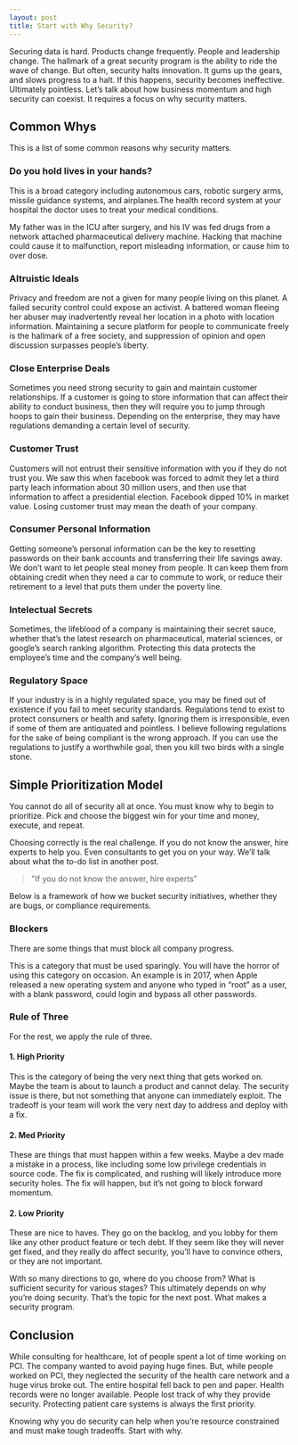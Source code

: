 ```yaml
---
layout: post
title: Start with Why Security?
---
```


Securing data is hard. Products change frequently. People and leadership change. The hallmark of a great security program is the ability to ride the wave of change. But often, security halts innovation. It gums up the gears, and slows progress to a halt. If this happens, security becomes ineffective. Ultimately pointless. Let’s talk about how business momentum and high security can coexist. It requires a focus on why security matters.

## Common Whys

This is a list of some common reasons why security matters. 

### Do you hold lives in your hands?

This is a broad category including autonomous cars, robotic surgery arms, missile guidance systems, and airplanes.The health record system at your hospital the doctor uses to treat your medical conditions. 

My father was in the ICU after surgery, and his IV was fed drugs from a network attached pharmaceutical delivery machine. Hacking that machine could cause it to malfunction, report misleading information, or cause him to over dose.

### Altruistic Ideals

Privacy and freedom are not a given for many people living on this planet. A failed security control could expose an activist. A battered woman fleeing her abuser may inadvertently reveal her location in a photo with location information. Maintaining a secure platform for people to communicate freely is the hallmark of a free society, and suppression of opinion and open discussion surpasses people’s liberty.

###  Close Enterprise Deals

Sometimes you need strong security to gain and maintain customer relationships. If a customer is going to store information that can affect their ability to conduct business, then they will require you to jump through hoops to gain their business. Depending on the enterprise, they may have regulations demanding a certain level of security.

### Customer Trust

Customers will not entrust their sensitive information with you if they do not trust you. We saw this when facebook was forced to admit they let a third party leach information about 30 million users, and then use that information to affect a presidential election. Facebook dipped 10% in market value. Losing customer trust may mean the death of your company.

### Consumer Personal Information

Getting someone’s personal information can be the key to resetting passwords on their bank accounts and transferring their life savings away. We don’t want to let people steal money from people. It can keep them from obtaining credit when they need a car to commute to work, or reduce their retirement to a level that puts them under the poverty line. 


### Intelectual Secrets

Sometimes, the lifeblood of a company is maintaining their secret sauce, whether that’s the latest research on pharmaceutical, material sciences, or google’s search ranking algorithm. Protecting this data protects the employee’s time and the company’s well being.

### Regulatory Space

If your industry is in a highly regulated space, you may be fined out of existence if you fail to meet security standards. Regulations tend to exist to protect consumers or health and safety. Ignoring them is irresponsible, even if some of them are antiquated and pointless. I believe following regulations for the sake of being compliant is the wrong approach. If you can use the regulations to justify a worthwhile goal, then you kill two birds with a single stone.

## Simple Prioritization Model

You cannot do all of security all at once. You must know why to begin to prioritize. Pick and choose the biggest win for your time and money, execute, and repeat. 

Choosing correctly is the real challenge. If you do not know the answer, hire experts to help you. Even consultants to get you on your way. We’ll talk about what the to-do list in another post.

> "If you do not know the answer,  hire experts"

Below is a framework of how we bucket security initiatives, whether they are bugs, or compliance requirements.

### Blockers

There are some things that must block all company progress. 

This is a category that must be used sparingly. You will have the horror of using this category on occasion. An example is in 2017, when Apple released a new operating system and anyone who typed in “root” as a user, with a blank password, could login and bypass all other passwords.

### Rule of Three

For the rest, we apply the rule of three.

#### 1. High Priority

This is the category of being the very next thing that gets worked on. Maybe the team is about to launch a product and cannot delay. The security issue is there, but not something that anyone can immediately exploit. The tradeoff is your team will work the very next day to address and deploy with a fix.

#### 2. Med Priority

These are things that must happen within a few weeks. Maybe a dev made a mistake in a process, like including some low privilege credentials in source code. The fix is complicated, and rushing will likely introduce more security holes. The fix will happen, but it’s not going to block forward momentum.

#### 2. Low Priority

These are nice to haves. They go on the backlog, and you lobby for them like any other product feature or tech debt. If they seem like they will never get fixed, and they really do affect security, you’ll have to convince others, or they are not important.

With so many directions to go, where do you choose from? What is sufficient security for various stages? This ultimately depends on why you’re doing security. That’s the topic for the next post. What makes a security program.


## Conclusion

While consulting for healthcare, lot of people spent a lot of time working on PCI. The company wanted to avoid paying huge fines. But, while people worked on PCI, they neglected the security of the health care network and a huge virus broke out. The entire hospital fell back to pen and paper. Health records were no longer available. People lost track of why they provide security. Protecting patient care systems is always the first priority. 

Knowing why you do security can help when you’re resource constrained and must make tough tradeoffs. Start with why.

